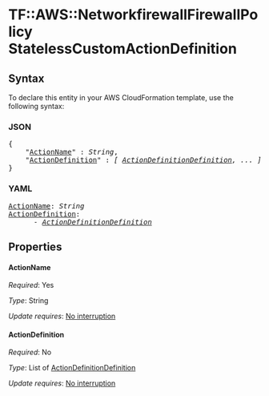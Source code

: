 # TF::AWS::NetworkfirewallFirewallPolicy StatelessCustomActionDefinition

## Syntax

To declare this entity in your AWS CloudFormation template, use the following syntax:

### JSON

<pre>
{
    "<a href="#actionname" title="ActionName">ActionName</a>" : <i>String</i>,
    "<a href="#actiondefinition" title="ActionDefinition">ActionDefinition</a>" : <i>[ <a href="actiondefinitiondefinition.md">ActionDefinitionDefinition</a>, ... ]</i>
}
</pre>

### YAML

<pre>
<a href="#actionname" title="ActionName">ActionName</a>: <i>String</i>
<a href="#actiondefinition" title="ActionDefinition">ActionDefinition</a>: <i>
      - <a href="actiondefinitiondefinition.md">ActionDefinitionDefinition</a></i>
</pre>

## Properties

#### ActionName

_Required_: Yes

_Type_: String

_Update requires_: [No interruption](https://docs.aws.amazon.com/AWSCloudFormation/latest/UserGuide/using-cfn-updating-stacks-update-behaviors.html#update-no-interrupt)

#### ActionDefinition

_Required_: No

_Type_: List of <a href="actiondefinitiondefinition.md">ActionDefinitionDefinition</a>

_Update requires_: [No interruption](https://docs.aws.amazon.com/AWSCloudFormation/latest/UserGuide/using-cfn-updating-stacks-update-behaviors.html#update-no-interrupt)

